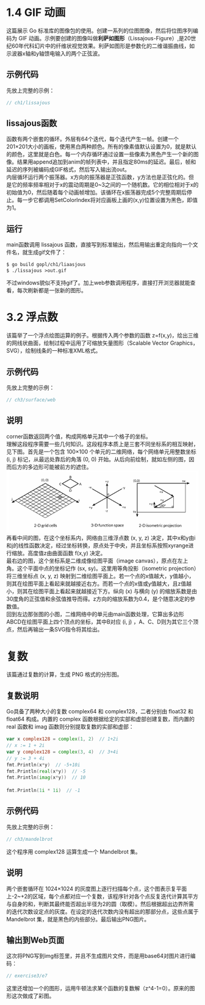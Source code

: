 # 1.4 GIF 动画
这篇展示 Go 标准库的图像包的使用。创建一系列的位图图像，然后将位图序列编码为 GIF 动画。示例要创建的图像叫做**利萨如图形**（Lissajous-Figure）,是20世纪60年代科幻片中的纤维状视觉效果。利萨如图形是参数化的二维谐振曲线，如示波器x轴和y轴馈电输入的两个正弦波。  

## 示例代码
先放上完整的示例：
```go
// ch1/lissajous
```

## lissajous函数
函数有两个嵌套的循环。外层有64个迭代，每个迭代产生一帧。创建一个201×201大小的画板，使用黑白两种颜色。所有的像素值默认设置为0，就是默认的颜色，这里就是白色。每一个内存循环通过设置一些像素为黑色产生一个新的图像。结果用append追加到anim的帧列表中，并且指定80ms的延迟。最后，帧和延迟的序列被编码成GIF格式，然后写入输出流out。  
内层循环运行两个振荡器。x方向的振荡器是正弦函数，y方法也是正弦化的。但是它的频率频率相对于x的震动周期是0~3之间的一个随机数。它的相位相对于x的初始值为0，然后随着每个动画帧增加。该循环在x振荡器完成5个完整周期后停止。每一步它都调用SetColorIndex将对应画板上画的(x,y)位置设置为黑色，即值为1。  

## 运行
main函数调用 lissajous 函数，直接写到标准输出，然后用输出重定向指向一个文件名，就生成gif文件了：
```
$ go build gopl/ch1/liaasjous
$ ./lissajous >out.gif
```
不过windows貌似不支持gif了。加上web参数调用程序，直接打开浏览器就能查看，每次刷新都是一张新的图形。

# 3.2 浮点数
该篇举了一个浮点绘图运算的例子。根据传入两个参数的函数 z=f(x,y)，绘出三维的网线状曲面，绘制过程中运用了可缩放矢量图形（Scalable Vector Graphics， SVG），绘制线条的一种标准XML格式。

## 示例代码
先放上完整的示例：
```go
// ch3/surface/web
```

## 说明
corner函数返回两个值，构成网格单元其中一个格子的坐标。  
理解这段程序需要一些几何知识。这段程序本质上是三套不同坐标系的相互映射，见下图。首先是一个包含 100×100 个单元的二维网络，每个网络单元用整数坐标 (i, j) 标记，从最远处靠后的角落 (0, 0) 开始。从后向前绘制，就如左侧的图，因而后方的多边形可能被前方的遮住。  
![image](web_pic.png)  
再看中间的图，在这个坐标系内，网络由三维浮点数 (x, y, z) 决定，其中x和y由i和j的线性函数决定，经过坐标转换，原点处于中央，并且坐标系按照xyrange进行缩放。高度值z由曲面函数 f(x,y) 决定。  
最右边的图，这个坐标系是二维成像绘图平面（image canvas），原点在左上角。这个平面中点的坐标记作 (sx, sy)。这里用等角投影（isometric projection）将三维坐标点 (x, y, z) 映射到二维绘图平面上。若一个点的x值越大，y值越小，则其在绘图平面上看起来就越接近右方。而若一个点的x值或y值越大，且z值越小，则其在绘图平面上看起来就越接近下方。纵向 (x) 与横向 (y) 的缩放系数是由30度角的正弦值和余弦值推导而得。z方向的缩放系数为0.4，是个随意决定的参数值。  
回到左边那张图的小图，二维网络中的单元由main函数处理，它算出多边形ABCD在绘图平面上四个顶点的坐标，其中B对应 (i, j) ，A、C、D则为其它三个顶点，然后再输出一条SVG指令将其绘出。  

# 复数
该篇通过复数的计算，生成 PNG 格式的分形图。

## 复数说明
Go具备了两种大小的复数 complex64 和 complex128，二者分别由 float32 和 float64 构成。内置的 complex 函数根据给定的实部和虚部创建复数，而内置的 real 函数和 imag 函数则分别提取复数的实部和虚部：
```go
var x complex128 = complex(1, 2)  // 1+2i
// x := 1 + 2i
var y complex128 = complex(3, 4)  // 3+4i
// y := 3 + 4i
fmt.Println(x*y)  // -5+10i
fmt.Println(real(x*y))  // -5
fmt.Println(imag(x*y))  // 10

fmt.Println(1i * 1i)  // -1
```

## 示例代码
先放上完整的示例：
```go
// ch3/mandelbrot
```
这个程序用 complex128 运算生成一个 Mandelbrot 集。

## 说明
两个嵌套循环在 1024×1024 的灰度图上逐行扫描每个点，这个图表示复平面上-2~+2的区域，每个点都对应一个复数，该程序针对各个点反复迭代计算其平方与自身的和，判断其最终能否超出半径为2的圆（取模）。然后根据超出边界所需的迭代次数设定点的灰度。在设定的迭代次数内没有超出的那部分点，这些点属于 Mandelbrot 集，就是黑色的内些部分。最后输出PNG图片。

## 输出到Web页面
这次将PNG写到img标签里，并且不生成图片文件，而是用base64对图片进行编码：
```go
// exercise3/e7
```
这里还增加一个的图形，运用牛顿法求某个函数的复数解（z^4-1=0）。原来的图形这次做成了彩图。